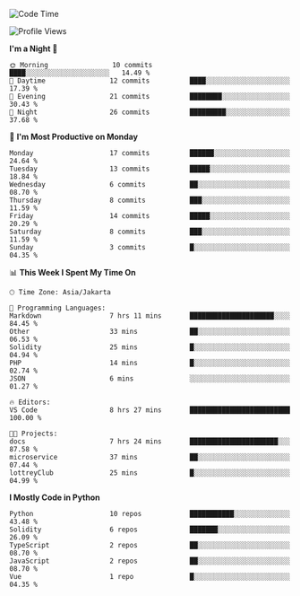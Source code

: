 <!--START_SECTION:waka-->
![Code Time](http://img.shields.io/badge/Code%20Time-1%2C400%20hrs%2030%20mins-blue)

![Profile Views](http://img.shields.io/badge/Profile%20Views-9-blue)

**I'm a Night 🦉** 

```text
🌞 Morning                10 commits          ████░░░░░░░░░░░░░░░░░░░░░   14.49 % 
🌆 Daytime                12 commits          ████░░░░░░░░░░░░░░░░░░░░░   17.39 % 
🌃 Evening                21 commits          ████████░░░░░░░░░░░░░░░░░   30.43 % 
🌙 Night                  26 commits          █████████░░░░░░░░░░░░░░░░   37.68 % 
```
📅 **I'm Most Productive on Monday** 

```text
Monday                   17 commits          ██████░░░░░░░░░░░░░░░░░░░   24.64 % 
Tuesday                  13 commits          █████░░░░░░░░░░░░░░░░░░░░   18.84 % 
Wednesday                6 commits           ██░░░░░░░░░░░░░░░░░░░░░░░   08.70 % 
Thursday                 8 commits           ███░░░░░░░░░░░░░░░░░░░░░░   11.59 % 
Friday                   14 commits          █████░░░░░░░░░░░░░░░░░░░░   20.29 % 
Saturday                 8 commits           ███░░░░░░░░░░░░░░░░░░░░░░   11.59 % 
Sunday                   3 commits           █░░░░░░░░░░░░░░░░░░░░░░░░   04.35 % 
```


📊 **This Week I Spent My Time On** 

```text
🕑︎ Time Zone: Asia/Jakarta

💬 Programming Languages: 
Markdown                 7 hrs 11 mins       █████████████████████░░░░   84.45 % 
Other                    33 mins             ██░░░░░░░░░░░░░░░░░░░░░░░   06.53 % 
Solidity                 25 mins             █░░░░░░░░░░░░░░░░░░░░░░░░   04.94 % 
PHP                      14 mins             █░░░░░░░░░░░░░░░░░░░░░░░░   02.74 % 
JSON                     6 mins              ░░░░░░░░░░░░░░░░░░░░░░░░░   01.27 % 

🔥 Editors: 
VS Code                  8 hrs 27 mins       █████████████████████████   100.00 % 

🐱‍💻 Projects: 
docs                     7 hrs 24 mins       ██████████████████████░░░   87.58 % 
microservice             37 mins             ██░░░░░░░░░░░░░░░░░░░░░░░   07.44 % 
lottreyClub              25 mins             █░░░░░░░░░░░░░░░░░░░░░░░░   04.99 % 
```

**I Mostly Code in Python** 

```text
Python                   10 repos            ███████████░░░░░░░░░░░░░░   43.48 % 
Solidity                 6 repos             ███████░░░░░░░░░░░░░░░░░░   26.09 % 
TypeScript               2 repos             ██░░░░░░░░░░░░░░░░░░░░░░░   08.70 % 
JavaScript               2 repos             ██░░░░░░░░░░░░░░░░░░░░░░░   08.70 % 
Vue                      1 repo              █░░░░░░░░░░░░░░░░░░░░░░░░   04.35 % 
```




<!--END_SECTION:waka-->
